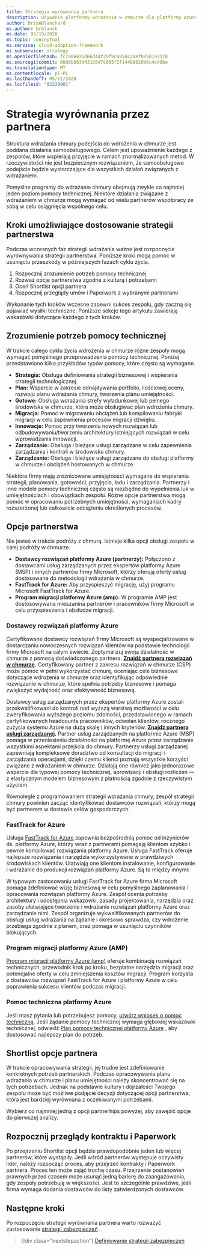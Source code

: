 ```yaml
---
title: Strategia wyrównania partnera
description: Używanie platformy wdrażania w chmurze dla platformy Azure w celu uwzględnienia wyrównania partnera w strategii
author: BrianBlanchard
ms.author: brblanch
ms.date: 05/19/2020
ms.topic: conceptual
ms.service: cloud-adoption-framework
ms.subservice: strategy
ms.openlocfilehash: fc7806035d66d44f29f9c4658c24efb950193378
ms.sourcegitcommit: 60d8b863d431b5d7c005f2f14488620b6c4c49be
ms.translationtype: MT
ms.contentlocale: pl-PL
ms.lasthandoff: 05/12/2020
ms.locfileid: "83229901"
---
```

<!-- cSpell:ignore CSPs MSPs -->

# <a name="strategy-for-partner-alignment"></a>Strategia wyrównania przez partnera

Struktura wdrażania chmury podejścia do wdrożenia w chmurze jest poddana działania samoobsługowego. Celem jest upoważnienie każdego z zespołów, które wspierają przyjęcie w ramach znormalizowanych metod. W rzeczywistości nie jest bezpiecznym rozwiązaniem, że samoobsługowe podejście będzie wystarczające dla wszystkich działań związanych z wdrażaniem.

Pomyślne programy do wdrażania chmury obejmują zwykle co najmniej jeden poziom pomocy technicznej. Niektóre działania związane z wdrażaniem w chmurze mogą wymagać od wielu partnerów współpracy ze sobą w celu osiągnięcia wspólnego celu.

## <a name="steps-to-align-the-partnership-strategy"></a>Kroki umożliwiające dostosowanie strategii partnerstwa

Podczas wczesnych faz strategii wdrażania ważne jest rozpoczęcie wyrównywania strategii partnerstwa. Poniższe kroki mogą pomóc w usunięciu przeszkody w późniejszych fazach cyklu życia.

1) Rozpocznij zrozumienie potrzeb pomocy technicznej
2) Rozważ opcje partnerstwa zgodne z kulturą i potrzebami
3) Oceń Shortlist opcji partnera
4) Rozpocznij przeglądy umów i Paperwork z wybranymi partnerami

Wykonanie tych kroków wczesne zapewni sukces zespołu, gdy zaczną się pojawiać wysiłki techniczne.
Poniższe sekcje tego artykułu zawierają wskazówki dotyczące każdego z tych kroków.

## <a name="understanding-support-needs"></a>Zrozumienie potrzeb pomocy technicznej

W trakcie całego cyklu życia wdrożenia w chmurze różne zespoły mogą wymagać pomyślnego przeprowadzenia pomocy technicznej. Poniżej przedstawiono kilka przykładów typów pomocy, które często są wymagane.

- **Strategia:** Obsługa definiowania strategii biznesowej i wspierania strategii technologicznej.
- **Plan:** Wsparcie w zakresie odnajdywania portfolio, ilościowej oceny, rozwoju planu wdrażania chmury, tworzenia planu umiejętności.
- **Gotowe:** Obsługa wdrażania strefy wyładunkowej lub pełnego środowiska w chmurze, która może obsługiwać plan wdrożenia chmury.
- **Migracja:** Pomoc w migrowaniu obciążeń lub kompilowaniu fabryki migracji w celu zapewnienia procesów migracji dźwięku.
- **Innowacje:** Pomoc przy tworzeniu nowych rozwiązań lub odbudowywaniu/tworzeniu architektury istniejących rozwiązań w celu wprowadzania innowacji.
- **Zarządzanie:** Obsługa i bieżące usługi zarządzane w celu zapewnienia zarządzania i kontroli w środowisku chmury.
- **Zarządzanie:** Obsługa i bieżące usługi zarządzane do obsługi platformy w chmurze i obciążeń hostowanych w chmurze.

Niektóre firmy mają zróżnicowane umiejętności wymagane do wspierania strategii, planowania, gotowości, przyjęcia, ładu i zarządzania. Partnerzy i inne modele pomocy technicznej często są niezbędne do wypełnienia luk w umiejętnościach i obowiązkach zespołu.
Różne opcje partnerstwa mogą pomóc w opracowaniu potrzebnych umiejętności, wymaganiach kadry rozszerzonej lub całkowicie odciążeniu określonych procesów.

## <a name="partnership-options"></a>Opcje partnerstwa

Nie jesteś w trakcie podróży z chmurą. Istnieje kilka opcji obsługi zespołu w całej podróży w chmurze.

- **Dostawcy rozwiązań platformy Azure (partnerzy):** Połączono z dostawcami usług zarządzanych przez ekspertów platformy Azure (MSP) i innych partnerów firmy Microsoft, którzy oferują oferty usług dostosowane do metodologii wdrażania w chmurze.
- **FastTrack for Azure:** Aby przyspieszyć migrację, użyj programu Microsoft FastTrack for Azure.
- **Program migracji platformy Azure (amp):** W programie AMP jest dostosowywana mieszanina partnerów i pracowników firmy Microsoft w celu przyspieszenia i obsłudze migracji.

### <a name="azure-solution-providers"></a>Dostawcy rozwiązań platformy Azure

Certyfikowane dostawcy rozwiązań firmy Microsoft są wyspecjalizowane w dostarczaniu nowoczesnych rozwiązań klientów na podstawie technologii firmy Microsoft na całym świecie. Zoptymalizuj swoją działalność w chmurze z pomocą doświadczonego partnera.
**[Znajdź partnera rozwiązań w chmurze](https://www.microsoft.com/solution-providers/home).** Certyfikowany partner z zakresu rozwiązań w chmurze (CSP) może pomóc w pełni wykorzystać chmurę, oceniając cele biznesowe dotyczące wdrożenia w chmurze oraz identyfikując odpowiednie rozwiązanie w chmurze, które spełnia potrzeby biznesowe i pomaga zwiększyć wydajność oraz efektywność biznesową.

Dostawcy usług zarządzanych przez ekspertów platformy Azure zostali przekwalifikowani do kontroli nad wyższą warstwą możliwości w celu zweryfikowania wyższego poziomu zdolności, przedstawionego w ramach certyfikowanych headcounts pracowników, odwołań klientów, rocznego zużycia systemu Azure na dużą skalę i innych kryteriów.
**[Znajdź partnera usługi zarządzanej](https://www.microsoft.com/solution-providers/search?cacheid=16a3b49b-fef2-449d-bdf0-628008114cca).** Partner usług zarządzanych na platformie Azure (MSP) pomaga w przeniesieniu działalności na platformę Azure przez zarządzanie wszystkimi aspektami przejścia do chmury. Partnerzy usługi zarządzanej zapewniają kompleksowe doradztwo od konsultacji do migracji i zarządzania operacjami, dzięki czemu klienci poznają wszystkie korzyści związane z wdrażaniem w chmurze. Działają one również jako jednorazowe wsparcie dla typowej pomocy technicznej, aprowizacji i obsługi rozliczeń — z elastycznym modelem biznesowym z płatnością zgodnie z rzeczywistym użyciem.

Równolegle z programowaniem strategii wdrażania chmury, zespół strategii chmury powinien zacząć identyfikować dostawców rozwiązań, którzy mogą być partnerem w dostawie celów gospodarczych.

### <a name="fasttrack-for-azure"></a>FastTrack for Azure

Usługa [FastTrack for Azure](https://azure.microsoft.com/programs/azure-fasttrack) zapewnia bezpośrednią pomoc od inżynierów ds. platformy Azure, którzy wraz z partnerami pomagają klientom szybko i pewnie kompilować rozwiązania platformy Azure. Usługa FastTrack oferuje najlepsze rozwiązania i narzędzia wykorzystywane w prawdziwych środowiskach klientów. Ułatwiają one klientom instalowanie, konfigurowanie i wdrażanie do produkcji rozwiązań platformy Azure. Są to między innymi:

W typowym zastosowaniu usługi FastTrack for Azure firma Microsoft pomaga zdefiniować wizję biznesową w celu pomyślnego zaplanowania i opracowania rozwiązań platformy Azure. Zespół ocenia potrzeby architektury i udostępnia wskazówki, zasady projektowania, narzędzia oraz zasoby ułatwiające tworzenie i wdrażanie rozwiązań platformy Azure oraz zarządzanie nimi. Zespół organizuje wykwalifikowanych partnerów do obsługi usług wdrażania na żądanie i okresowo sprawdza, czy wdrożenie przebiega zgodnie z planem, oraz pomaga w usunięciu czynników blokujących.

### <a name="azure-migration-program-amp"></a>Program migracji platformy Azure (AMP)

[Program migracji platformy Azure (amp)](https://azure.microsoft.com/migration/migration-program) oferuje kombinację rozwiązań technicznych, przewodnik krok po kroku, bezpłatne narzędzia migracji oraz potencjalne oferty w celu zmniejszenia kosztów migracji.
Program korzysta z dostawców rozwiązań FastTrack for Azure i platformy Azure w celu poprawienia sukcesu klientów podczas migracji.

### <a name="azure-support"></a>Pomoc techniczna platformy Azure

Jeśli masz pytania lub potrzebujesz pomocy, [utwórz wniosek o pomoc techniczną](https://portal.azure.com/#blade/microsoft_azure_support/helpandsupportblade/newsupportrequest). Jeśli żądanie pomocy technicznej wymaga głębokiej wskazówki technicznej, odwiedź [Plan pomocy technicznej platformy Azure](https://azure.microsoft.com/support/plans) , aby dostosować najlepszy plan do potrzeb.

## <a name="shortlist-of-partner-options"></a>Shortlist opcje partnera

W trakcie opracowywania strategii, jej trudne jest zdefiniowanie konkretnych potrzeb partnerskich. Podczas opracowywania planu wdrażania w chmurze i planu umiejętności należy skoncentrować się na tych potrzebach.
Jednak na podstawie kultury i dojrzałości Twojego zespołu może być możliwe podjęcie decyzji dotyczącej opcji partnerstwa, która jest bardziej wyrównana z oczekiwanymi potrzebami.

Wybierz co najmniej jedną z opcji partnerhips powyżej, aby zawęzić opcje do pierwszej analizy.

## <a name="begin-contract-and-paperwork-reviews"></a>Rozpocznij przeglądy kontraktu i Paperwork

Po przejrzeniu Shortlist opcji będzie prawdopodobnie jeden lub więcej partnerów, które wystąpiły. Jeśli wśród partnerów występuje oczywisty lider, należy rozpocząć proces, aby przejrzeć kontrakty i Paperwork partnera.
Proces ten może zająć trochę czasu. Przejrzenie postanowień prawnych przed czasem może usunąć jedną barierę do zaangażowania, gdy zespoły potrzebują w większości.
Jest to szczególnie prawdziwe, jeśli firma wymaga dodania dostawców do listy zatwierdzonych dostawców.

## <a name="next-steps"></a>Następne kroki

Po rozpoczęciu strategii wyrównania partnera warto rozważyć zastosowanie [strategii zabezpieczeń](./define-security-strategy.md) .

> [!div class="nextstepaction"]
> [Definiowanie strategii zabezpieczeń](./define-security-strategy.md)
